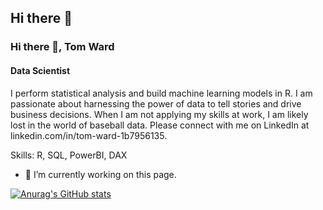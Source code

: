 ## Hi there 👋

### Hi there 👋, Tom Ward
#### Data Scientist
I perform statistical analysis and build machine learning models in R. I am passionate about harnessing the power of data to tell stories and drive business decisions. When I am not applying my skills at work, I am likely lost in the world of baseball data. Please connect with me on LinkedIn at linkedin.com/in/tom-ward-1b7956135.

Skills: R, SQL, PowerBI, DAX

- 🔭 I’m currently working on this page. 





[![Anurag's GitHub stats](https://github-readme-stats.vercel.app/api?username=tomward9)](https://github.com/anuraghazra/github-readme-stats)
